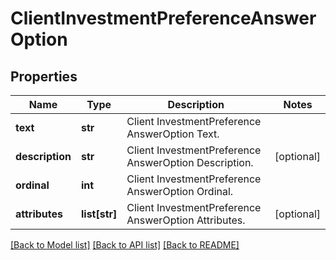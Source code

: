 # ClientInvestmentPreferenceAnswerOption

## Properties
Name | Type | Description | Notes
------------ | ------------- | ------------- | -------------
**text** | **str** | Client InvestmentPreference AnswerOption Text. | 
**description** | **str** | Client InvestmentPreference AnswerOption Description. | [optional] 
**ordinal** | **int** | Client InvestmentPreference AnswerOption Ordinal. | 
**attributes** | **list[str]** | Client InvestmentPreference AnswerOption Attributes. | [optional] 

[[Back to Model list]](../README.md#documentation-for-models) [[Back to API list]](../README.md#documentation-for-api-endpoints) [[Back to README]](../README.md)

